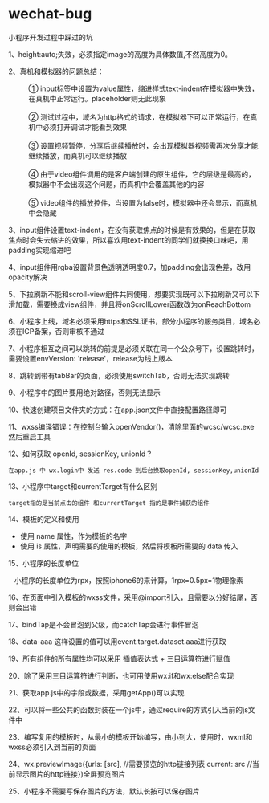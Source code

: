 # wechat-bug
小程序开发过程中踩过的坑

1、height:auto;失效，必须指定image的高度为具体数值,不然高度为0。

2、真机和模拟器的问题总结：  
  
  <dl>
    <dd> ① input标签中设置为value属性，缩进样式text-indent在模拟器中失效，在真机中正常运行。placeholder则无此现象</dd>
    <dd> ② 测试过程中，域名为http格式的请求，在模拟器下可以正常运行，在真机中必须打开调试才能看到效果</dd>
    <dd> ③ 设置视频暂停，分享后继续播放时，会出现模拟器视频需再次分享才能继续播放，而真机可以继续播放</dd>
    <br />
    <dd> ④ 由于video组件调用的是客户端创建的原生组件，它的层级是最高的，模拟器中不会出现这个问题，而真机中会覆盖其他的内容</dd>
    <dd> ⑤ video组件的播放控件，当设置为false时，模拟器中还会显示，而真机中会隐藏</dd>
  </dl>
  
3、input组件设置text-indent，在没有获取焦点的时候是有效果的，但是在获取焦点时会失去缩进的效果，所以喜欢用text-indent的同学们就换换口味吧，用padding实现缩进吧  

4、input组件用rgba设置背景色透明透明度0.7，加padding会出现色差，改用opacity解决

5、下拉刷新不能和scroll-view组件共同使用，想要实现既可以下拉刷新又可以下滑加载，需要换成view组件，并且将onScrollLower函数改为onReachBottom

6、小程序上线，域名必须采用https和SSL证书，部分小程序的服务类目，域名必须在ICP备案，否则审核不通过

7、小程序相互之间可以跳转的前提是必须关联在同一个公众号下，设置跳转时，需要设置envVersion: 'release'，release为线上版本

8、跳转到带有tabBar的页面，必须使用switchTab，否则无法实现跳转

9、小程序中的图片要用绝对路径，否则无法显示

10、快速创建项目文件夹的方式：在app.json文件中直接配置路径即可

11、wxss编译错误：在控制台输入openVendor()，清除里面的wcsc/wcsc.exe 然后重启工具

12、如何获取 openId, sessionKey, unionId？
    
    在app.js 中 wx.login中 发送 res.code 到后台换取openId, sessionKey,unionId  
    
13、小程序中target和currentTarget有什么区别

    target指的是当前点击的组件 和currentTarget 指的是事件捕获的组件  
    
14、模板的定义和使用
    <ul>
        <li>使用 name 属性，作为模板的名字</li>
        <li>使用 is 属性，声明需要的使用的模板，然后将模板所需要的 data 传入</li>
    </ul>  
      
15、小程序的长度单位  
  
    小程序的长度单位为rpx，按照iphone6的来计算，1rpx=0.5px=1物理像素  
      
16、在页面中引入模板的wxss文件，采用@import引入，且需要以分好结尾，否则会出错  

17、bindTap是不会冒泡到父级，而catchTap会进行事件冒泡  

18、data-aaa 这样设置的值可以用event.target.dataset.aaa进行获取  

19、所有组件的所有属性均可以采用 插值表达式 + 三目运算符进行赋值  

20、除了采用三目运算符进行判断，也可用使用wx:if和wx:else配合实现  

21、获取app.js中的字段或数据，采用getApp()可以实现  

22、可以将一些公共的函数封装在一个js中，通过require的方式引入当前的js文件中  

23、编写复用的模板时，从最小的模板开始编写，由小到大，使用时，wxml和wxss必须引入到当前的页面  

24、wx.previewImage({urls: [src], //需要预览的http链接列表 current: src //当前显示图片的http链接})全屏预览图片  

25、小程序不需要写保存图片的方法，默认长按可以保存图片
